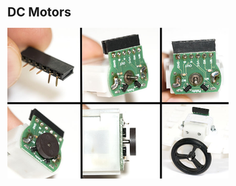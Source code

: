 # DC Motors

![alt text](https://github.com/snailstorming/anedubot/blob/master/Documentation/Images/1_motor.jpg)
